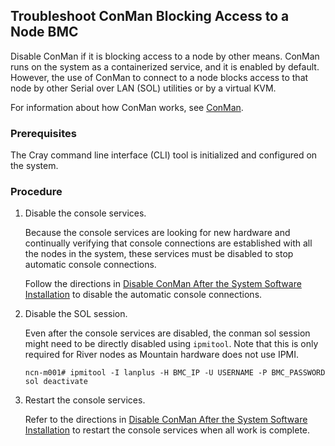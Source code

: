 ## Troubleshoot ConMan Blocking Access to a Node BMC

Disable ConMan if it is blocking access to a node by other means. ConMan runs on the system as a containerized service, and it is enabled by default. However, the use of ConMan to connect to a node blocks access to that node by other Serial over LAN \(SOL\) utilities or by a virtual KVM.

For information about how ConMan works, see [ConMan](/ConMan.md).

### Prerequisites

The Cray command line interface \(CLI\) tool is initialized and configured on the system.

### Procedure

1. Disable the console services.
    
    Because the console services are looking for new hardware and continually verifying that console
    connections are established with all the nodes in the system, these services must be disabled
    to stop automatic console connections.

    Follow the directions in [Disable ConMan After the System Software Installation](Disable_ConMan_After_System_Software_Installation.md) to
    disable the automatic console connections.

2. Disable the SOL session.
    
    Even after the console services are disabled, the conman sol session might need to be directly disabled using `ipmitool`. Note that this is only required for River nodes as Mountain hardware
    does not use IPMI.
    
    ```
    ncn-m001# ipmitool -I lanplus -H BMC_IP -U USERNAME -P BMC_PASSWORD sol deactivate
    ```

3. Restart the console services.
    
    Refer to the directions in [Disable ConMan After the System Software Installation](Disable_ConMan_After_System_Software_Installation.md) to restart the console services when all work is complete.

